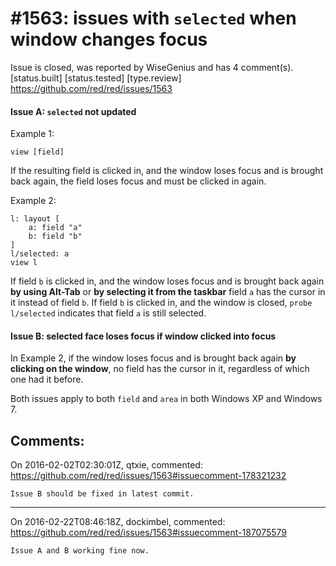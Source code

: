 
#1563: issues with `selected` when window changes focus
================================================================================
Issue is closed, was reported by WiseGenius and has 4 comment(s).
[status.built] [status.tested] [type.review]
<https://github.com/red/red/issues/1563>

#### Issue A: `selected` not updated

Example 1:

```
view [field]
```

If the resulting field is clicked in, and the window loses focus and is brought back again, the field loses focus and must be clicked in again.

Example 2:

```
l: layout [
    a: field "a"
    b: field "b"
]
l/selected: a
view l
```

If field `b` is clicked in, and the window loses focus and is brought back again **by using Alt-Tab** or **by selecting it from the taskbar** field `a` has the cursor in it instead of field `b`.
If field `b` is clicked in, and the window is closed, `probe l/selected` indicates that field `a` is still selected.
#### Issue B: selected face loses focus if window clicked into focus

In Example 2, if the window loses focus and is brought back again **by clicking on the window**, no field has the cursor in it, regardless of which one had it before.

Both issues apply to both `field` and `area` in both Windows XP and Windows 7.



Comments:
--------------------------------------------------------------------------------

On 2016-02-02T02:30:01Z, qtxie, commented:
<https://github.com/red/red/issues/1563#issuecomment-178321232>

    Issue B should be fixed in latest commit.

--------------------------------------------------------------------------------

On 2016-02-22T08:46:18Z, dockimbel, commented:
<https://github.com/red/red/issues/1563#issuecomment-187075579>

    Issue A and B working fine now.

